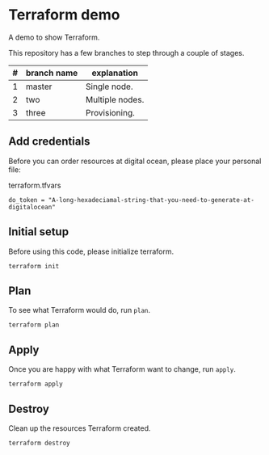 # Terraform demo

A demo to show Terraform.

This repository has a few branches to step through a couple of stages.

|#|branch name|explanation    |
|-|-----------|---------------|
|1|master     |Single node.   |
|2|two        |Multiple nodes.|
|3|three      |Provisioning.  |

## Add credentials

Before you can order resources at digital ocean, please place your personal file:

terraform.tfvars
```
do_token = "A-long-hexadeciamal-string-that-you-need-to-generate-at-digitalocean"
```

## Initial setup

Before using this code, please initialize terraform.

```
terraform init
```

## Plan

To see what Terraform would do, run `plan`.

```
terraform plan
```

## Apply

Once you are happy with what Terraform want to change, run `apply`.

```
terraform apply
```

## Destroy

Clean up the resources Terraform created.

```
terraform destroy
```
